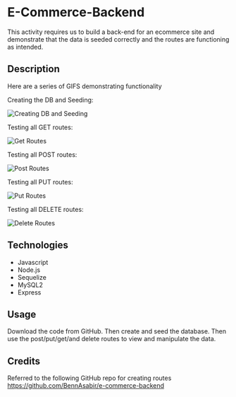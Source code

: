 # E-Commerce-Backend
This activity requires us to build a back-end for an ecommerce site and demonstrate that the data is seeded correctly and the routes are functioning as intended. 

## Description

Here are a series of GIFS demonstrating functionality

Creating the DB and Seeding:

![Creating DB and Seeding](<assets/Creating DB and Seeding.gif>)

Testing all GET routes:

![Get Routes](<assets/Testing all GET routes.gif>)

Testing all POST routes:

![Post Routes](<assets/Testing all POST routes.gif>)

Testing all PUT routes:

![Put Routes](<assets/Testing all PUT routes.gif>)

Testing all DELETE routes:

![Delete Routes](<assets/Testing all DELETE routes.gif>)

## Technologies

- Javascript
- Node.js
- Sequelize
- MySQL2
- Express

## Usage
Download the code from GitHub. Then create and seed the database. Then use the post/put/get/and delete routes to view and manipulate the data.

## Credits

Referred to the following GitHub repo for creating routes
https://github.com/BennAsabir/e-commerce-backend